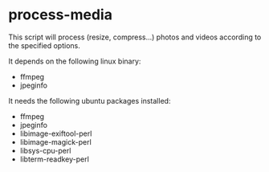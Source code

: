 # process-media

This script will process (resize, compress...) photos and videos according to the specified options.

It depends on the following linux binary:

*   ffmpeg
*   jpeginfo

It needs the following ubuntu packages installed:

*   ffmpeg
*   jpeginfo
*   libimage-exiftool-perl
*   libimage-magick-perl
*   libsys-cpu-perl
*   libterm-readkey-perl
